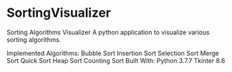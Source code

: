# SortingVisualizer
Sorting Algorithms Visualizer
A python application to visualize various sorting algorithms.



Implemented Algorithms:
Bubble Sort
Insertion Sort
Selection Sort
Merge Sort
Quick Sort
Heap Sort
Counting Sort
Built With:
Python 3.7.7
Tkinter 8.6
